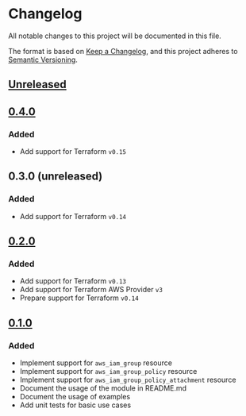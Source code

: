 # Changelog

All notable changes to this project will be documented in this file.

The format is based on [Keep a Changelog](https://keepachangelog.com/en/1.0.0/),
and this project adheres to [Semantic Versioning](https://semver.org/spec/v2.0.0.html).

## [Unreleased]

## [0.4.0]

### Added

- Add support for Terraform `v0.15`

## 0.3.0 (unreleased)

### Added

- Add support for Terraform `v0.14`

## [0.2.0]

### Added

- Add support for Terraform `v0.13`
- Add support for Terraform AWS Provider `v3`
- Prepare support for Terraform `v0.14`

## [0.1.0]

### Added

- Implement support for `aws_iam_group` resource
- Implement support for `aws_iam_group_policy` resource
- Implement support for `aws_iam_group_policy_attachment` resource
- Document the usage of the module in README.md
- Document the usage of examples
- Add unit tests for basic use cases

<!-- markdown-link-check-disable -->

[unreleased]: https://github.com/mineiros-io/terraform-aws-iam-group/compare/v0.4.0...HEAD
[0.4.0]: https://github.com/mineiros-io/terraform-aws-iam-group/compare/v0.2.0...v0.4.0

<!-- markdown-link-check-disabled -->

[0.2.0]: https://github.com/mineiros-io/terraform-aws-iam-group/compare/v0.1.0...v0.2.0
[0.1.0]: https://github.com/mineiros-io/terraform-aws-iam-group/releases/tag/v0.1.0
